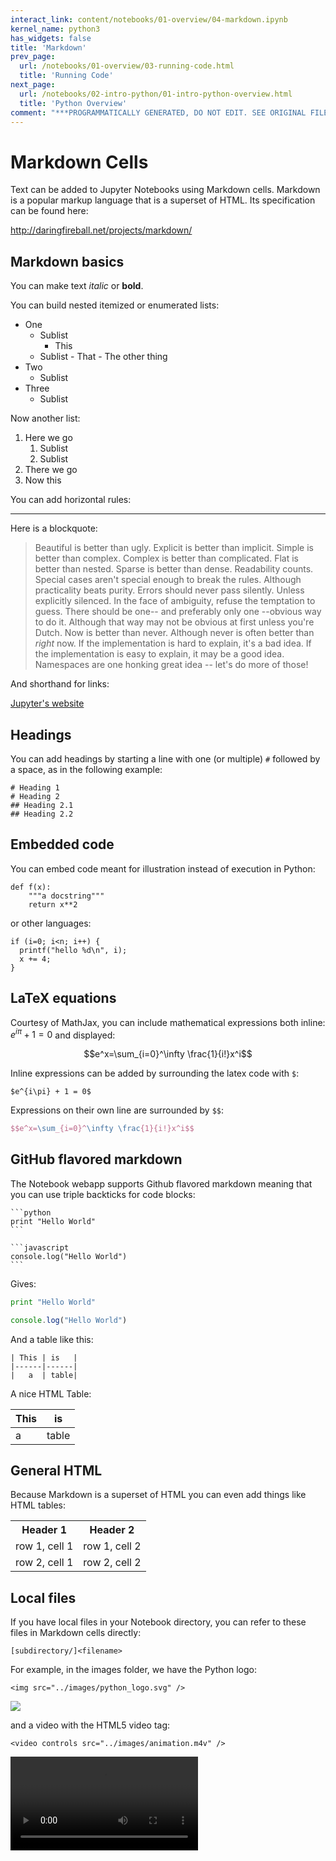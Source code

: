 ```yaml
---
interact_link: content/notebooks/01-overview/04-markdown.ipynb
kernel_name: python3
has_widgets: false
title: 'Markdown'
prev_page:
  url: /notebooks/01-overview/03-running-code.html
  title: 'Running Code'
next_page:
  url: /notebooks/02-intro-python/01-intro-python-overview.html
  title: 'Python Overview'
comment: "***PROGRAMMATICALLY GENERATED, DO NOT EDIT. SEE ORIGINAL FILES IN /content***"
---
```



# Markdown Cells



Text can be added to Jupyter Notebooks using Markdown cells.  Markdown is a popular markup language that is a superset of HTML. Its specification can be found here:

<http://daringfireball.net/projects/markdown/>



## Markdown basics



You can make text *italic* or **bold**.



You can build nested itemized or enumerated lists:

* One
    - Sublist
        - This
  - Sublist
        - That
        - The other thing
* Two
  - Sublist
* Three
  - Sublist

Now another list:

1. Here we go
    1. Sublist
    2. Sublist
2. There we go
3. Now this



You can add horizontal rules:

---



Here is a blockquote:

> Beautiful is better than ugly.
> Explicit is better than implicit.
> Simple is better than complex.
> Complex is better than complicated.
> Flat is better than nested.
> Sparse is better than dense.
> Readability counts.
> Special cases aren't special enough to break the rules.
> Although practicality beats purity.
> Errors should never pass silently.
> Unless explicitly silenced.
> In the face of ambiguity, refuse the temptation to guess.
> There should be one-- and preferably only one --obvious way to do it.
> Although that way may not be obvious at first unless you're Dutch.
> Now is better than never.
> Although never is often better than *right* now.
> If the implementation is hard to explain, it's a bad idea.
> If the implementation is easy to explain, it may be a good idea.
> Namespaces are one honking great idea -- let's do more of those!



And shorthand for links:

[Jupyter's website](http://jupyter.org)



## Headings



You can add headings by starting a line with one (or multiple) `#` followed by a space, as in the following example:

```
# Heading 1
# Heading 2
## Heading 2.1
## Heading 2.2
```



## Embedded code



You can embed code meant for illustration instead of execution in Python:

    def f(x):
        """a docstring"""
        return x**2

or other languages:

    if (i=0; i<n; i++) {
      printf("hello %d\n", i);
      x += 4;
    }



## LaTeX equations



Courtesy of MathJax, you can include mathematical expressions both inline: 
$e^{i\pi} + 1 = 0$  and displayed:

$$e^x=\sum_{i=0}^\infty \frac{1}{i!}x^i$$

Inline expressions can be added by surrounding the latex code with `$`:

```
$e^{i\pi} + 1 = 0$
```

Expressions on their own line are surrounded by `$$`:

```latex
$$e^x=\sum_{i=0}^\infty \frac{1}{i!}x^i$$
```



## GitHub flavored markdown



The Notebook webapp supports Github flavored markdown meaning that you can use triple backticks for code blocks:

    ```python
    print "Hello World"
    ```

    ```javascript
    console.log("Hello World")
    ```

Gives:

```python
print "Hello World"
```

```javascript
console.log("Hello World")
```

And a table like this: 

    | This | is   |
    |------|------|
    |   a  | table| 

A nice HTML Table:

| This | is   |
|------|------|
|   a  | table| 




## General HTML



Because Markdown is a superset of HTML you can even add things like HTML tables:

<table>
<tr>
<th>Header 1</th>
<th>Header 2</th>
</tr>
<tr>
<td>row 1, cell 1</td>
<td>row 1, cell 2</td>
</tr>
<tr>
<td>row 2, cell 1</td>
<td>row 2, cell 2</td>
</tr>
</table>



## Local files



If you have local files in your Notebook directory, you can refer to these files in Markdown cells directly:

    [subdirectory/]<filename>

For example, in the images folder, we have the Python logo:

    <img src="../images/python_logo.svg" />

<img src="../images/python_logo.svg" />

and a video with the HTML5 video tag:

    <video controls src="../images/animation.m4v" />

<video controls src="../images/animation.m4v" />

These do not embed the data into the notebook file, and require that the files exist when you are viewing the notebook.



### Security of local files



Note that this means that the Jupyter notebook server also acts as a generic file server
for files inside the same tree as your notebooks.  Access is not granted outside the
notebook folder so you have strict control over what files are visible, but for this
reason it is highly recommended that you do not run the notebook server with a notebook
directory at a high level in your filesystem (e.g. your home directory).

When you run the notebook in a password-protected manner, local file access is restricted
to authenticated users unless read-only views are active.

